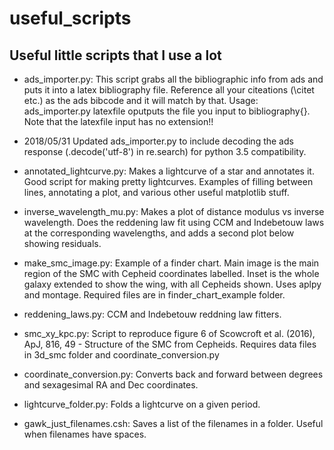 # useful_scripts
Useful little scripts that I use a lot
---

* ads\_importer.py: This script grabs all the bibliographic info from ads and puts it into a latex bibliography file.
Reference all your citeations (\citet etc.) as the ads bibcode and it will match by that.
Usage: ads_importer.py latexfile
oputputs the file you input to bibliography{}. Note that the latexfile input has no extension!!

 - 2018/05/31 Updated ads\_importer.py to include decoding the ads response (.decode('utf-8') in re.search) for python 3.5 compatibility.

* annotated_lightcurve.py: Makes a lightcurve of a star and annotates it. Good script for making pretty lightcurves. Examples of filling between lines, annotating a plot, and various other useful matplotlib stuff.

* inverse\_wavelength\_mu.py: Makes a plot of distance modulus vs inverse wavelength. Does the reddening law fit using CCM and Indebetouw laws at the corresponding wavelengths, and adds a second plot below showing residuals.

* make\_smc\_image.py: Example of a finder chart. Main image is the main region of the SMC with Cepheid coordinates labelled. Inset is the whole galaxy extended to show the wing, with all Cepheids shown. Uses aplpy and montage. Required files are in finder\_chart\_example folder.

* reddening_laws.py: CCM and Indebetouw reddning law fitters.

* smc\_xy\_kpc.py: Script to reproduce figure 6 of Scowcroft et al. (2016), ApJ, 816, 49 - Structure of the SMC from Cepheids. Requires data files in 3d\_smc folder and coordinate\_conversion.py

* coordinate\_conversion.py: Converts back and forward between degrees and sexagesimal RA and Dec coordinates. 

* lightcurve\_folder.py: Folds a lightcurve on a given period.

* gawk\_just\_filenames.csh: Saves a list of the filenames in a folder. Useful when filenames have spaces.


